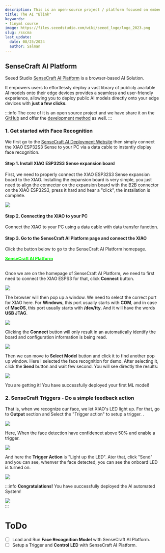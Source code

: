 ```yaml
---
description: This is an open-source project / platform focused on embedded AI.
title: The AI "Blink"
keywords:
- tinyml course
image: https://files.seeedstudio.com/wiki/seeed_logo/logo_2023.png
slug: /sscma
last_update:
  date: 08/25/2024
  author: Salman
---
```


## SenseCraft AI Platform

Seeed Studio [SenseCraft AI Platform](https://sensecraft.seeed.cc/ai/#/model) is a browser-based AI Solution. 

It empowers users to effortlessly deploy a vast library of publicly available AI models onto their edge devices provides a seamless and user-friendly experience, allowing you to deploy public AI models directly onto your edge devices with **just a few clicks**.

:::info
The core of it is an open source project and we have share it on the [GitHub](https://github.com/Seeed-Studio/ModelAssistant) and offer the [development method](/ModelAssistant_Introduce_Overview) as well.
:::

### 1. Get started with Face Recognition

We first go to the [SenseCraft AI Deployment Website](https://sensecraft.seeed.cc/ai/#/device/local?time=1724577953974) then simply connect the XIAO ESP32S3 Sense to your PC via a data cable to instantly display face recognition.

#### Step 1. Install XIAO ESP32S3 Sense expansion board

First, we need to properly connect the XIAO ESP32S3 Sense expansion board to the XIAO. Installing the expansion board is very simple, you just need to align the connector on the expansion board with the B2B connector on the XIAO ESP32S3, press it hard and hear a "click", the installation is complete.

<div style={{textAlign:'center'}}><img src="https://files.seeedstudio.com/wiki/SeeedStudio-XIAO-ESP32S3/img/61.gif" style={{width:500, height:'auto'}}/></div>


#### Step 2. Connecting the XIAO to your PC

Connect the XIAO to your PC using a data cable with data transfer function.

#### Step 3. Go to the SenseCraft AI Platform page and connect the XIAO

Click the button below to go to the SenseCraft AI Platform homepage.

<div class="get_one_now_container" style={{textAlign: 'center'}}>
	<a class="get_one_now_item" href="https://sensecraft.seeed.cc/ai/#/device/local?time=1724577953974">
	<strong><span><font color={'FFFFFF'} size={"2"}>SenseCraft AI Platform</font></span></strong></a>
</div><br />

Once we are on the homepage of SenseCraft AI Platform, we need to first need to connect the XIAO ESPS3 for that, click **Connect** button.

<div style={{textAlign:'center'}}><img src="https://files.seeedstudio.com/wiki/tinyml-topic/fab24/sensecraftai3.png" style={{width:800, height:'auto'}}/></div>

The browser will then pop up a window. We need to select the correct port for XIAO here. For **Windows**, this port usually starts with **COM**, and in case of **MacOS**, this port usually starts with **/dev/tty**. And it will have the words **USB JTAG**.

<div style={{textAlign:'center'}}><img src="https://files.seeedstudio.com/wiki/tinyml-topic/fab24/sensecraftai4.png" style={{width:800, height:'auto'}}/></div>

Clicking the **Connect** button will only result in an automatically identify the board and configuration information is being read.

<div style={{textAlign:'center'}}><img src="https://files.seeedstudio.com/wiki/tinyml-topic/fab24/sensecraftai5.png" style={{width:800, height:'auto'}}/></div>

Then we can move to **Select Model** button and click it to find another pop up window. Here I selected the face recognition for demo. After selecting it, click the **Send** button and wait few second. You will see directly the results:

<div style={{textAlign:'center'}}><img src="https://files.seeedstudio.com/wiki/tinyml-topic/fab24/sensecraftai6.gif" style={{width:500, height:'auto'}}/></div>

You are getting it! You have successfully deployed your first ML model!

### 2. SenseCraft Triggers - Do a simple feedback action

That is, when we recognize our face, we let XIAO's LED light up. For that, go to **Output** section and Select the "Trigger action" to setup a trigger. . 

<div style={{textAlign:'center'}}><img src="https://files.seeedstudio.com/wiki/tinyml-topic/fab24/sensecraftai7.png" style={{width:800, height:'auto'}}/></div>

Here, When the face detection have confidencet above 50% and enable a trigger.  

<div style={{textAlign:'center'}}><img src="https://files.seeedstudio.com/wiki/tinyml-topic/fab24/sensecraftai8.png" style={{width:800, height:'auto'}}/></div>

And here the **Trigger Action** is "Light up the LED".  Ater that, click "Send" and you can see, whenver the face detected, you can see the onboard LED is turned on. 

<div style={{textAlign:'center'}}><img src="https://files.seeedstudio.com/wiki/tinyml-topic/fab24/sensecraftai9.png" style={{width:800, height:'auto'}}/></div>

:::info
**Congratulations!** You have successfully deployed the AI automated System!
<div style={{textAlign:'center'}}><img src="https://files.seeedstudio.com/wiki/tinyml-topic/fab24/sensecraftai10.png" style={{width:800, height:'auto'}}/></div>
:::

<!-- ### 2. Key Word Spotting(KWS) to control XIAO onboard LED. 

#### Demo

<iframe width="560" height="315" src="https://www.youtube.com/embed/oa0BGRXnb8w" title="YouTube video player" frameborder="0" allow="accelerometer; autoplay; clipboard-write; encrypted-media; gyroscope; picture-in-picture; web-share" allowfullscreen></iframe>


### How it's works!

<div style={{textAlign:'center'}}><img src="https://raw.githubusercontent.com/salmanfarisvp/TinyML/main/XIAO-esp32-S3-Sense/KeyWordSpotting(KWS)/src/img/KWS_Diagram.png" style={{width:1000, height:'auto'}}/></div> 



**Step 2.1. Download all necessary files**

Download the three binary files below.

<div class="table-center">
	<table align="center">
		<tr>
			<td>bootloader.bin</td>
			<td><a href="https://github.com/salmanfarisvp/TinyML/raw/main/XIAO-esp32-S3-Sense/KeyWordSpotting(KWS)/src/bin/xiao_esp32_yes_no.ino.bootloader.bin"target="_blank"><b>Download</b></a></td>
		</tr>
		<tr>
			<td>partition-table.bin</td>
			<td><a href="https://github.com/salmanfarisvp/TinyML/raw/main/XIAO-esp32-S3-Sense/KeyWordSpotting(KWS)/src/bin/xiao_esp32_yes_no.ino.partitions.bin" target="_blank"><b>Download</b></a></td>
		</tr>
    <tr>
      <td>XIAO_ESP32S3_Speech_Recognition.bin</td>
      <td><a href="https://github.com/salmanfarisvp/TinyML/raw/main/XIAO-esp32-S3-Sense/KeyWordSpotting(KWS)/src/bin/xiao_esp32_yes_no.ino.bin" target="_blank"><b>Download</b></a></td>
    </tr>
	</table>
</div>

**Step 2. Flash all files to XIAO**

Please click the button below to come to SenseCraft AI Platform Flash Tools page.

<div class="get_one_now_container" style={{textAlign: 'center'}}>
	<a class="get_one_now_item" href="https://seeed-studio.github.io/SenseCraft-Web-Toolkit/#/dashboard/workplace">
	<strong><span><font color={'FFFFFF'} size={"4"}>Go to SenseCraft AI Platform</font></span></strong></a>
</div><br />

Once you are on the web page, please click on the **Connect** button from **Deployment** and then select the port number of your XIAO. Again, it should be clearly labeled **USB JTAG**.

* **Step 2.1** Select Deployment 
* **Step 2.2** Select Deploy
* **Step 2.3** Click **Connect**

<div style={{textAlign:'center'}}><img src="https://github.com/salmanfarisvp/TinyML/blob/main/EdgeLab/src/img/edgeLab01.png?raw=true" style={{width:1000, height:'auto'}}/></div> 

* **Step 2.4** Select the XIAO - it should be clearly labeled **USB JTAG**.
* **Step 2.5** Finaly Click Connect.

<div style={{textAlign:'center'}}><img src="https://github.com/salmanfarisvp/TinyML/blob/main/EdgeLab/src/img/edgeLab2.png?raw=true" style={{width:1000, height:'auto'}}/></div> 

Once the connection is correct, we can select the file to upload. Then please follow the format below, filling in the flash address and selecting the correct file in turn.


<div style={{textAlign:'center'}}><img src="https://github.com/salmanfarisvp/TinyML/blob/main/EdgeLab/src/img/edgeLab3.png?raw=true" style={{width:1000, height:'auto'}}/></div> 

<div class="table-center">
	<table align="center">
		<tr>
			<td>1</td>
			<td>0x0000</td>
			<td>bootloader.bin</td>
		</tr>
		<tr>
			<td>2</td>
			<td>0x8000</td>
			<td>partition-table.bin</td>
		</tr>
    <tr>
	  <td>3</td>
      <td>0x10000</td>
      <td>XIAO_ESP32S3_Speech_Recognition.bin</td>
    </tr>
	</table>
</div>

Then click **Burn**, watch the progress bar for all the files and make sure each file is flashed successfully before you leave.

**Step 3.** Reboot to watch the effect

Once all the files have been uploaded successfully, you can press the reset button to allow the program to start executing. The effect of this sample program is that when the microphone of the XIAO ESP32S3 Sense detects the Hello command that you utter, the built-in LED orange light will illuminate. When the Stop command you say is monitored, the orange light goes off.

 -->
<!-- 
### 3. More Custom Prebuild Models

:::tip
In addition to the face models prepared in advance, we are also supporting more models for XIAO ESP32S3, so stay tuned!
:::

SenseCraft comes with various inbuilt models, you can try few other models and experiment. 

- Face Detection

  Preview:

  <div style={{textAlign:'center'}}><img src="https://files.seeedstudio.com/wiki/tinyml-topic/face_detection.png" style={{width:600, height:'auto'}}/></div>

- Digital Meter Water

  Preview:

  <div style={{textAlign:'center'}}><img src="https://files.seeedstudio.com/wiki/tinyml-topic/digital_meter_number_detection.png" style={{width:600, height:'auto'}}/></div>

- yolov5 Meter Water

  Preview:

  <div style={{textAlign:'center'}}><img src="https://files.seeedstudio.com/wiki/tinyml-topic/water_meter_number_detection.png" style={{width:600, height:'auto'}}/></div>

#### Models Usage

If you want to use a custom model, follow the instructions below

**Step 1. Select the Models listed on "Ready to use AI models"**

<div style={{textAlign:'center'}}><img src="https://raw.githubusercontent.com/salmanfarisvp/TinyML/main/EdgeLab/src/img/Edgelab2.0/EL_Custom_models.png" style={{width:800, height:'auto'}}/></div>

Here I selected the water meter reading demo. After selecting it, click the **Send** button and wait few second.

<div style={{textAlign:'center'}}><img src="https://raw.githubusercontent.com/salmanfarisvp/TinyML/main/EdgeLab/src/img/Edgelab2.0/EL_Select_model_loading.png
" style={{width:800, height:'auto'}}/></div>

Finally, we come to the Preview section, click once on **Stop** in the upper right corner, and then click **Invoke**, if everything runs smoothly, you can see the real-time screen effect. 

<div style={{textAlign:'center'}}><img src="https://files.seeedstudio.com/wiki/tinyml-topic/10.gif" style={{width:800, height:'auto'}}/></div> 

<hr></hr> -->

# ToDo
- [ ] Load and Run **Face Recognition Model** with SenseCraft AI Platform. 
- [ ] Setup a Trigger and **Control LED** with SenseCraft AI Platform. 

<!-- :::tip
If you also want to experience this water meter that generates readings automatically, you can download the zip package by clicking **[here](https://files.seeedstudio.com/wiki/tinyml-topic/clock-master.zip)**, unzip it and then double click to open the html file in the root directory.
::: -->

